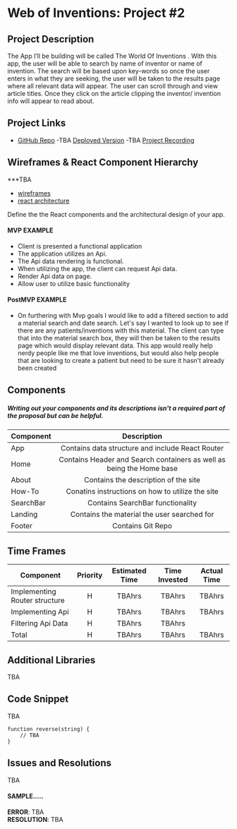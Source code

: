 # Web of Inventions: Project #2
## Project Description
The App I’ll be building will be called The World Of Inventions . With this app, the user will be able to search by name of inventor or name of invention. The search will be based upon key-words so once the user enters in what they are seeking, the user will be taken to the results page where all relevant data will appear. The user can scroll through and view article titles. Once they click on the article clipping the inventor/ invention info will appear to read about.

## Project Links
- [GitHub Repo](https://github.com/bd6981/invention.git)
-TBA [Deployed Version]()
-TBA [Project Recording]()

## Wireframes & React Component Hierarchy
***TBA
- [wireframes]()
- [react architecture]()

Define the the React components and the architectural design of your app.


#### MVP EXAMPLE
- Client is presented a functional application
- The application utilizes an Api.
- The Api data rendering is functional.
- When utilizing the app, the client can request Api data.
- Render Api data on page. 
- Allow user to utilize basic functionality

#### PostMVP EXAMPLE

- On furthering with Mvp goals I would like to add a filtered section to add a material search and date search. Let's say I wanted to look up to see if there are any patients/inventions with this material. The client can type that into the material search box, they will then be taken to the results page which would display relevant data. This app would really help nerdy people like me that love inventions, but would also help people that are looking to create a patient but need to be sure it hasn't already been created

## Components
##### Writing out your components and its descriptions isn't a required part of the proposal but can be helpful.


| Component | Description | 
| --- | :---: |   
| App | Contains data structure and include React Router| 
| Home | Contains Header and Search containers as well as being the Home base| 
| About | Contains the description of the site| 
| How-To | Conatins instructions on how to utilize the site|
| SearchBar | Contains SearchBar functionality| 
| Landing | Contains the material the user searched for| 
| Footer | Contains Git Repo| 

## Time Frames

| Component | Priority | Estimated Time | Time Invested | Actual Time |
| --- | :---: |  :---: | :---: | :---: |
| Implementing Router structure | H | TBAhrs| TBAhrs | TBAhrs |
| Implementing Api | H | TBAhrs| TBAhrs | TBAhrs |
| Filtering Api Data | H | TBAhrs| TBAhrs |
| Total | H | TBAhrs| TBAhrs | TBAhrs |

## Additional Libraries
TBA 

## Code Snippet
TBA

```
function reverse(string) {
	// TBA
}
```

## Issues and Resolutions
 TBA

#### SAMPLE.....
**ERROR**: TBA                               
**RESOLUTION**: TBA
